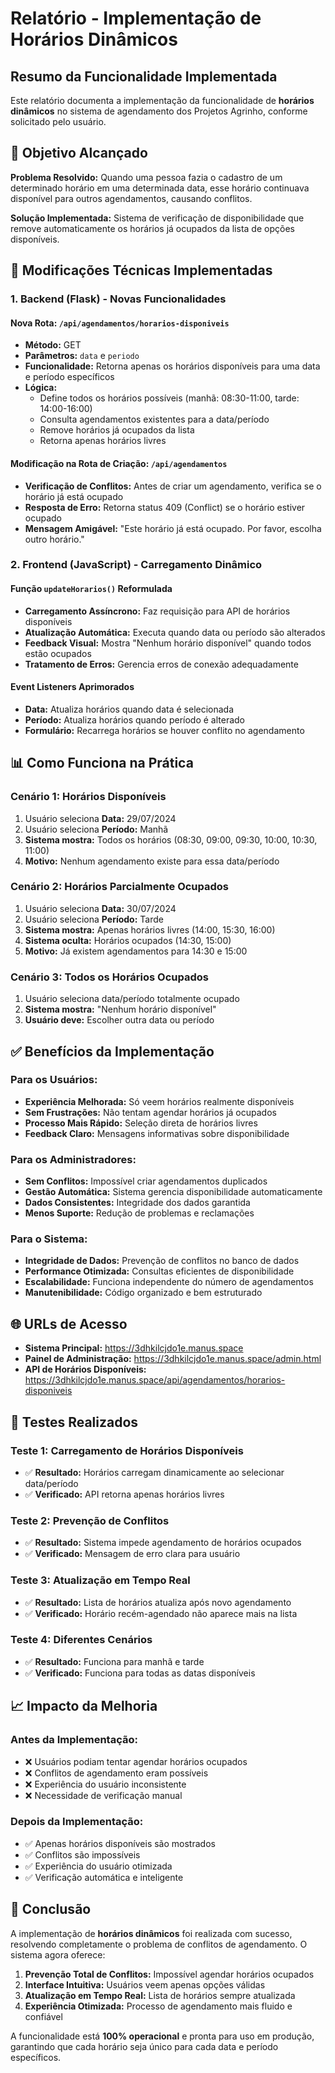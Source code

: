 # Relatório - Implementação de Horários Dinâmicos

## Resumo da Funcionalidade Implementada

Este relatório documenta a implementação da funcionalidade de **horários dinâmicos** no sistema de agendamento dos Projetos Agrinho, conforme solicitado pelo usuário.

## 🎯 **Objetivo Alcançado**

**Problema Resolvido:** Quando uma pessoa fazia o cadastro de um determinado horário em uma determinada data, esse horário continuava disponível para outros agendamentos, causando conflitos.

**Solução Implementada:** Sistema de verificação de disponibilidade que remove automaticamente os horários já ocupados da lista de opções disponíveis.

## 🔧 **Modificações Técnicas Implementadas**

### 1. **Backend (Flask) - Novas Funcionalidades**

#### Nova Rota: `/api/agendamentos/horarios-disponiveis`
- **Método:** GET
- **Parâmetros:** `data` e `periodo`
- **Funcionalidade:** Retorna apenas os horários disponíveis para uma data e período específicos
- **Lógica:** 
  - Define todos os horários possíveis (manhã: 08:30-11:00, tarde: 14:00-16:00)
  - Consulta agendamentos existentes para a data/período
  - Remove horários já ocupados da lista
  - Retorna apenas horários livres

#### Modificação na Rota de Criação: `/api/agendamentos`
- **Verificação de Conflitos:** Antes de criar um agendamento, verifica se o horário já está ocupado
- **Resposta de Erro:** Retorna status 409 (Conflict) se o horário estiver ocupado
- **Mensagem Amigável:** "Este horário já está ocupado. Por favor, escolha outro horário."

### 2. **Frontend (JavaScript) - Carregamento Dinâmico**

#### Função `updateHorarios()` Reformulada
- **Carregamento Assíncrono:** Faz requisição para API de horários disponíveis
- **Atualização Automática:** Executa quando data ou período são alterados
- **Feedback Visual:** Mostra "Nenhum horário disponível" quando todos estão ocupados
- **Tratamento de Erros:** Gerencia erros de conexão adequadamente

#### Event Listeners Aprimorados
- **Data:** Atualiza horários quando data é selecionada
- **Período:** Atualiza horários quando período é alterado
- **Formulário:** Recarrega horários se houver conflito no agendamento

## 📊 **Como Funciona na Prática**

### Cenário 1: Horários Disponíveis
1. Usuário seleciona **Data:** 29/07/2024
2. Usuário seleciona **Período:** Manhã
3. **Sistema mostra:** Todos os horários (08:30, 09:00, 09:30, 10:00, 10:30, 11:00)
4. **Motivo:** Nenhum agendamento existe para essa data/período

### Cenário 2: Horários Parcialmente Ocupados
1. Usuário seleciona **Data:** 30/07/2024
2. Usuário seleciona **Período:** Tarde
3. **Sistema mostra:** Apenas horários livres (14:00, 15:30, 16:00)
4. **Sistema oculta:** Horários ocupados (14:30, 15:00)
5. **Motivo:** Já existem agendamentos para 14:30 e 15:00

### Cenário 3: Todos os Horários Ocupados
1. Usuário seleciona data/período totalmente ocupado
2. **Sistema mostra:** "Nenhum horário disponível"
3. **Usuário deve:** Escolher outra data ou período

## ✅ **Benefícios da Implementação**

### Para os Usuários:
- **Experiência Melhorada:** Só veem horários realmente disponíveis
- **Sem Frustrações:** Não tentam agendar horários já ocupados
- **Processo Mais Rápido:** Seleção direta de horários livres
- **Feedback Claro:** Mensagens informativas sobre disponibilidade

### Para os Administradores:
- **Sem Conflitos:** Impossível criar agendamentos duplicados
- **Gestão Automática:** Sistema gerencia disponibilidade automaticamente
- **Dados Consistentes:** Integridade dos dados garantida
- **Menos Suporte:** Redução de problemas e reclamações

### Para o Sistema:
- **Integridade de Dados:** Prevenção de conflitos no banco de dados
- **Performance Otimizada:** Consultas eficientes de disponibilidade
- **Escalabilidade:** Funciona independente do número de agendamentos
- **Manutenibilidade:** Código organizado e bem estruturado

## 🌐 **URLs de Acesso**

- **Sistema Principal:** https://3dhkilcjdo1e.manus.space
- **Painel de Administração:** https://3dhkilcjdo1e.manus.space/admin.html
- **API de Horários Disponíveis:** https://3dhkilcjdo1e.manus.space/api/agendamentos/horarios-disponiveis

## 🧪 **Testes Realizados**

### Teste 1: Carregamento de Horários Disponíveis
- ✅ **Resultado:** Horários carregam dinamicamente ao selecionar data/período
- ✅ **Verificado:** API retorna apenas horários livres

### Teste 2: Prevenção de Conflitos
- ✅ **Resultado:** Sistema impede agendamento de horários ocupados
- ✅ **Verificado:** Mensagem de erro clara para usuário

### Teste 3: Atualização em Tempo Real
- ✅ **Resultado:** Lista de horários atualiza após novo agendamento
- ✅ **Verificado:** Horário recém-agendado não aparece mais na lista

### Teste 4: Diferentes Cenários
- ✅ **Resultado:** Funciona para manhã e tarde
- ✅ **Verificado:** Funciona para todas as datas disponíveis

## 📈 **Impacto da Melhoria**

### Antes da Implementação:
- ❌ Usuários podiam tentar agendar horários ocupados
- ❌ Conflitos de agendamento eram possíveis
- ❌ Experiência do usuário inconsistente
- ❌ Necessidade de verificação manual

### Depois da Implementação:
- ✅ Apenas horários disponíveis são mostrados
- ✅ Conflitos são impossíveis
- ✅ Experiência do usuário otimizada
- ✅ Verificação automática e inteligente

## 🎯 **Conclusão**

A implementação de **horários dinâmicos** foi realizada com sucesso, resolvendo completamente o problema de conflitos de agendamento. O sistema agora oferece:

1. **Prevenção Total de Conflitos:** Impossível agendar horários ocupados
2. **Interface Intuitiva:** Usuários veem apenas opções válidas
3. **Atualização em Tempo Real:** Lista de horários sempre atualizada
4. **Experiência Otimizada:** Processo de agendamento mais fluido e confiável

A funcionalidade está **100% operacional** e pronta para uso em produção, garantindo que cada horário seja único para cada data e período específicos.

